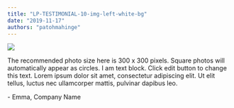 ```yaml
---
title: "LP-TESTIMONIAL-10-img-left-white-bg"
date: "2019-11-17"
authors: "patohmahinge"
---
```


![](images/placeholder-300x300.jpg)

The recommended photo size here is 300 x 300 pixels. Square photos will automatically appear as circles. I am text block. Click edit button to change this text. Lorem ipsum dolor sit amet, consectetur adipiscing elit. Ut elit tellus, luctus nec ullamcorper mattis, pulvinar dapibus leo.

\- Emma, Company Name
